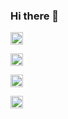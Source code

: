 ### Hi there 👋

<div class="container>
  <p> 
    <a href="http://twitter.com/cardene777">
      <img height="20" src="https://img.shields.io/twitter/follow/cardene777?label=Twitter&logo=twitter&style=flat" />
    </a>
  </p>
  <p>
    <a href="https://github.com/cardene777">
      <img height="20" src="https://img.shields.io/github/followers/cardene777?label=follow&logo=github&style=flat" />
    </a>
  </p>
  <p>
    <a href="http://qiita.com/cardene777">
      <img height="20" src="https://qiita-badge.apiapi.app/s/cardene777/posts.svg" />
    </a>
  </p>
  <p>
    <a href="http://qiita.com/cardene777">
      <img height="20" src="https://qiita-badge.apiapi.app/s/cardene777/contributions.svg" />
    </a>
 </p>
</div>
